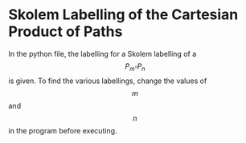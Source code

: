# Skolem Labelling of the Cartesian Product of Paths
In the python file, the labelling for a Skolem labelling of a $$P_m\square P_n$$ is given. To find the various labellings, change the values of $$m$$ and $$n$$ in the program before executing. 
